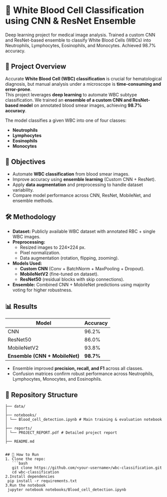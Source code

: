 # 🧬 White Blood Cell Classification using CNN & ResNet Ensemble  
Deep learning project for medical image analysis. Trained a custom CNN and ResNet-based ensemble to classify White Blood Cells (WBCs) into Neutrophils, Lymphocytes, Eosinophils, and Monocytes. Achieved 98.7% accuracy.
## 📌 Project Overview  
Accurate **White Blood Cell (WBC) classification** is crucial for hematological diagnosis, but manual analysis under a microscope is **time-consuming and error-prone**.  
This project leverages **deep learning** to automate WBC subtype classification. We trained an **ensemble of a custom CNN and ResNet-based model** on annotated blood smear images, achieving **98.7% accuracy**.  

The model classifies a given WBC into one of four classes:  
- **Neutrophils**  
- **Lymphocytes**  
- **Eosinophils**  
- **Monocytes**  

## 🎯 Objectives  
- Automate **WBC classification** from blood smear images.  
- Improve accuracy using **ensemble learning** (Custom CNN + ResNet).  
- Apply **data augmentation** and preprocessing to handle dataset variability.  
- Compare model performance across CNN, ResNet, MobileNet, and ensemble methods.  

## 🛠️ Methodology  
- **Dataset:** Publicly available WBC dataset with annotated RBC + single WBC images.  
- **Preprocessing:**  
  - Resized images to 224×224 px.  
  - Pixel normalization.  
  - Data augmentation (rotation, flipping, zooming).  
- **Models Used:**  
  - **Custom CNN** (Conv + BatchNorm + MaxPooling + Dropout).  
  - **MobileNetV2** (fine-tuned on dataset).  
  - **ResNet50** (residual blocks with skip connections).  
- **Ensemble:** Combined CNN + MobileNet predictions using majority voting for higher robustness.  

## 📊 Results  
| Model       | Accuracy |  
|-------------|----------|  
| CNN         | 96.2%    |  
| ResNet50    | 86.0%    |  
| MobileNetV2 | 93.8%    |  
| **Ensemble (CNN + MobileNet)** | **98.7%** |  

- Ensemble improved **precision, recall, and F1** across all classes.  
- Confusion matrices confirm robust performance across Neutrophils, Lymphocytes, Monocytes, and Eosinophils.  

## 📂 Repository Structure  

```text
├── data/
│
├── notebooks/
│ └── Blood_cell_detection.ipynb # Main training & evaluation notebook
│
├── reports/
│ └── PROJECT_REPORT.pdf # Detailed project report
│
├── README.md


## 🚀 How to Run  
1. Clone the repo:  
   ```bash
   git clone https://github.com/<your-username>/wbc-classification.git
   cd wbc-classification
2.Install dependencies
 pip install -r requirements.txt
3.Run the notebook
 jupyter notebook notebooks/Blood_cell_detection.ipynb
  
